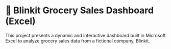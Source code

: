 # 🛒 Blinkit Grocery Sales Dashboard (Excel)
This project presents a dynamic and interactive dashboard built in Microsoft Excel to analyze grocery sales data from a fictional company, Blinkit.

